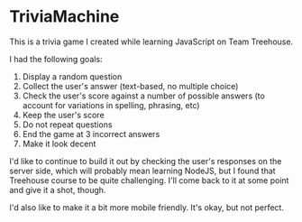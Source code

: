 # TriviaMachine

This is a trivia game I created while learning JavaScript on Team Treehouse. 

I had the following goals:

1) Display a random question 
2) Collect the user's answer (text-based, no multiple choice)
3) Check the user's score against a number of possible answers (to account for variations in spelling, phrasing, etc)
4) Keep the user's score
5) Do not repeat questions
6) End the game at 3 incorrect answers
7) Make it look decent

I'd like to continue to build it out by checking the user's responses on the server side, which will probably mean learning NodeJS, but I found that Treehouse course to be quite challenging. I'll come back to it at some point and give it a shot, though.

I'd also like to make it a bit more mobile friendly. It's okay, but not perfect. 

